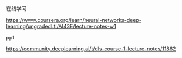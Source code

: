 在线学习

https://www.coursera.org/learn/neural-networks-deep-learning/ungradedLti/AI43E/lecture-notes-w1

ppt

https://community.deeplearning.ai/t/dls-course-1-lecture-notes/11862

